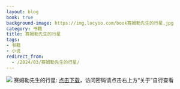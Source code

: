 ```yaml
---
layout: blog
book: true
background-image: https://img.locyoo.com/book赛姆勒先生的行星.jpg
category: 书籍
title: 赛姆勒先生的行星
tags:
- 书籍
- 小说
redirect_from:
  - /2024/03/赛姆勒先生的行星/
---
```

![](https://img.locyoo.com/book赛姆勒先生的行星.jpg)
赛姆勒先生的行星: <a name = "ref1" href="https://url18.ctfile.com/f/50983618-1345419217-6adf5b?p=3619">点击下载</a>，访问密码请点击右上方“关于”自行查看